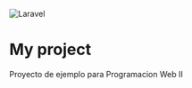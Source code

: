 ![Laravel](https://github.com/ignaciojonas/my-project/workflows/Laravel/badge.svg)
# My project
Proyecto de ejemplo para Programacion Web II

